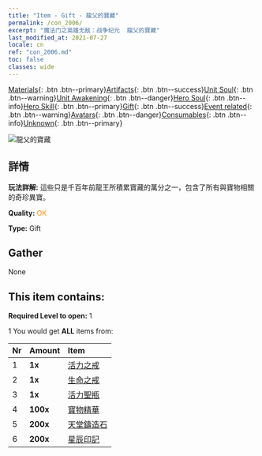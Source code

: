 ```yaml
---
title: "Item - Gift - 龍父的寶藏"
permalink: /con_2006/
excerpt: "魔法门之英雄无敌：战争纪元  龍父的寶藏"
last_modified_at: 2021-07-27
locale: cn
ref: "con_2006.md"
toc: false
classes: wide
---
```

 [Materials](/ItemsCN/){: .btn .btn--primary}[Artifacts](/ItemsCN/Artifacts/){: .btn .btn--success}[Unit Soul](/ItemsCN/UnitSoul/){: .btn .btn--warning}[Unit Awakening](/ItemsCN/UnitAwakening/){: .btn .btn--danger}[Hero Soul](/ItemsCN/HeroSoul/){: .btn .btn--info}[Hero Skill](/ItemsCN/HeroSkill/){: .btn .btn--primary}[Gift](/ItemsCN/Gift/){: .btn .btn--success}[Event related](/ItemsCN/Events/){: .btn .btn--warning}[Avatars](/ItemsCN/Avatars/){: .btn .btn--danger}[Consumables](/ItemsCN/Consumables/){: .btn .btn--info}[Unknown](/ItemsCN/Unknown/){: .btn .btn--primary}

 ![龍父的寶藏](/images/t/BloodoftheDragon_1.png)

## 詳情
 **玩法詳解:** 這些只是千百年前龍王所積累寶藏的萬分之一，包含了所有與寶物相關的奇珍異寶。

 **Quality:** <span style="color: #FF8C00">OK</span>

 **Type:** Gift

## Gather

  None

## This item contains:

 **Required Level to open:** 1

 1 You would get **ALL** items  from:

  | Nr | Amount |     Item    |
  |:---|:-------|:------------|
  | 1 |  **1x** | [活力之戒](/cn/Items/art_106/) |  | 
  | 2 |  **1x** | [生命之戒](/cn/Items/art_107/) |  | 
  | 3 |  **1x** | [活力聖瓶](/cn/Items/art_108/) |  | 
  | 4 |  **100x** | [寶物精華](/cn/Items/con_761/) |  | 
  | 5 |  **200x** | [天堂鑄造石](/cn/Items/art_188/) |  | 
  | 6 |  **200x** | [星辰印記](/cn/Items/con_876/) |  | 
